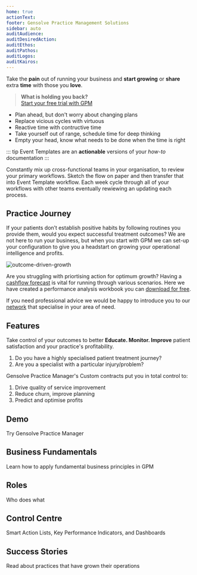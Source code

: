 ```yaml
---
home: true
actionText:
footer: Gensolve Practice Management Solutions
sidebar: auto
auditAudience:
auditDesiredAction:
auditEthos:
auditPathos:
auditLogos:
auditKairos:
---
```


Take the **pain** out of running your business and **start growing** or **share** extra **time** with those you **love**.

> **What is holding you back?**<br>[Start your free trial with GPM](./demo/install/)

- Plan ahead, but don't worry about changing plans
- Replace vicious cycles with virtuous
- Reactive time with contructive time
- Take yourself out of range, schedule time for deep thinking
- Empty your head, know what needs to be done when the time is right

::: tip
Event Templates are an **actionable** versions of your _how-to_ documentation
:::

Constantly mix up cross-functional teams in your organisation, to review your primary workflows. Sketch the flow on paper and then transfer that into Event Template workflow. Each week cycle through all of your workflows with other teams eventually rewiewing an updating each process.

## Practice Journey

If your patients don’t establish positive habits by following routines you provide them, would you expect successful treatment outcomes? We are not here to run your business, but when you start with GPM we can set-up your configuration to give you a headstart on growing your operational intelligence and profits.

![outcome-driven-growth](https://drive.google.com/uc?id=1az0uTGS7M5UWUFuNfOCEzeduYA2bz491)

Are you struggling with priortising action for optimum growth? Having a [cashflow forecast](https://drive.google.com/a/gensolve.com/uc?authuser=0&id=11f6rMWAp61vytiQfZq2xvCX2sOnvI2fn&export=download) is vital for running through various scenarios. Here we have created a performance analysis workbook you can [download for free](https://drive.google.com/a/gensolve.com/uc?authuser=0&id=11f6rMWAp61vytiQfZq2xvCX2sOnvI2fn&export=download).

If you need professional advice we would be happy to introduce you to our [network](./practice-journey/growth/coaching/) that specialise in your area of need.

## Features

Take control of your outcomes to better **Educate. Monitor. Improve** patient satisfaction and your practice's profitability.

1. Do you have a highly specialised patient treatment journey?
2. Are you a specialist with a particular injury/problem?

Gensolve Practice Manager's Custom contracts put you in total control to:

1. Drive quality of service improvement
2. Reduce churn, improve planning
3. Predict and optimise profits

## Demo

Try Gensolve Practice Manager

## Business Fundamentals

Learn how to apply fundamental business principles in GPM

## Roles

Who does what

## Control Centre

Smart Action Lists, Key Performance Indicators, and Dashboards

## Success Stories

Read about practices that have grown their operations
